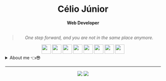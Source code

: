 <h1 align="center">Célio Júnior</h1>

<div align="center">
<b>Web Developer</b>
<br>
<br>
<blockquote>
<p>
<i>One step forward, and you are not in the same place anymore.</i>
</p>
</blockqote>
</div>

<div align="center" style="margin:auto">
    <img width="30" src="https://cdn.jsdelivr.net/gh/devicons/devicon/icons/javascript/javascript-original.svg" />
    <img width="30" src="https://cdn.jsdelivr.net/gh/devicons/devicon/icons/typescript/typescript-original.svg" />
    <img width="30" src="https://cdn.jsdelivr.net/gh/devicons/devicon/icons/react/react-original.svg" />
    <img width="30" src="https://cdn.jsdelivr.net/gh/devicons/devicon/icons/nodejs/nodejs-original.svg" />
    <img width="30" src="https://cdn.jsdelivr.net/gh/devicons/devicon/icons/php/php-plain.svg" />
    <img width="30" src="https://cdn.jsdelivr.net/gh/devicons/devicon/icons/laravel/laravel-plain.svg" />
    <img width="30" src="https://cdn.jsdelivr.net/gh/devicons/devicon/icons/python/python-original.svg" />
    <img width="30" src="https://cdn.jsdelivr.net/gh/devicons/devicon/icons/mysql/mysql-original.svg" />

</div>

<details closed>
<summary>About me 👈😎</summary>

---

Hello!! I'm Célio Júnior. :wave: :wave:

I am a brazilian developer living in New Zealand, passionate about web development and technology, studing programming since 2021.

As a way to improve my skills and work flow, I've been building some personal projects using the tools I'm most confortable with,
such as e-commerce, landing page and management system, focusing in problem solving and good practice.

I have good skills working mostly with **Javascript** and **PHP**, and related technologies as well, such as **Typescript**,
**React**, **Node**, **Laravel** and knowledge about **MVC** and **Restful** archtecture.
 
As a technician in <i>System Development</i>, I also have experience with other tools such as **Java**, **Python**, **SQL** for database queries, code version control with **GIT** and container build/management with **Docker**.

Although these are some of the hard skills I have, I'm open to learn what is necessary to deliver challeging tasks and new features. 💪💪
    
<div align="center" style="margin:auto">
    
[![Top Langs](https://github-readme-stats.vercel.app/api/top-langs/?username=celiovjunior&layout=compact)](https://github.com/anuraghazra/github-readme-stats)
    
</div>
  
</details>

---

<div align="center">

<a href="mailto:cl.juniorr@gmail.com" target="_blank"><img src="https://img.shields.io/badge/Gmail-D14836?style=for-the-badge&logo=gmail&logoColor=white" /></a>
<a href="https://www.linkedin.com/in/celiovjunior/" target="_blank"><img src="https://img.shields.io/badge/LinkedIn-0077B5?style=for-the-badge&logo=linkedin&logoColor=white" /></a>

</div>
